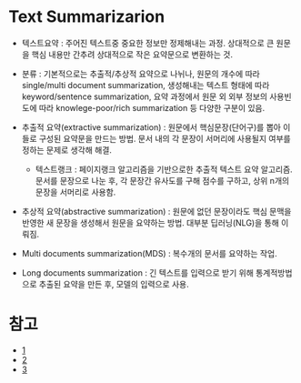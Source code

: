# Text Summarizarion
- 텍스트요약 : 주어진 텍스트중 중요한 정보만 정제해내는 과정. 상대적으로 큰 원문을 핵심 내용만 간추려 상대적으로 작은 요약문으로 변환하는 것.
- 분류 : 기본적으로는 추출적/추상적 요약으로 나뉘나, 원문의 개수에 따라 single/multi document summarization, 생성해내는 텍스트 형태에 따라 keyword/sentence summarization, 
  요약 과정에서 원문 외 외부 정보의 사용빈도에 따라 knowlege-poor/rich summarization 등 다양한 구분이 있음.


- 추출적 요약(extractive summarization) : 원문에서 핵심문장(단어구)를 뽑아 이들로 구성된 요약문을 만드는 방법. 문서 내의 각 문장이 서머리에 사용될지 여부를 정하는 문제로 생각해 해결.
  - 텍스트랭크 : 페이지랭크 알고리즘을 기반으로한 추출적 텍스트 요약 알고리즘. 문서를 문장으로 나눈 후, 각 문장간 유사도를 구해 점수를 구하고, 상위 n개의 문장을 서머리로 사용함.
- 추상적 요약(abstractive summarization) : 원문에 없던 문장이라도 핵심 문맥을 반영한 새 문장을 생성해서 원문을 요약하는 방법. 대부분 딥러닝(NLG)을 통해 이뤄짐.

- Multi documents summarization(MDS) : 복수개의 문서를 요약하는 작업.
- Long documents summarization : 긴 텍스트를 입력으로 받기 위해 통계적방법으로 추출된 요약을 만든 후, 모델의 입력으로 사용.








# 참고
- [1](https://wikidocs.net/72820)
- [2](https://medium.com/@eyfydsyd97/bert%EB%A5%BC-%ED%99%9C%EC%9A%A9%ED%95%9C-%ED%85%8D%EC%8A%A4%ED%8A%B8-%EC%9A%94%EC%95%BD-text-summary-b582b5cc7d)
- [3](https://github.com/uoneway/Text-Summarization-Repo)
